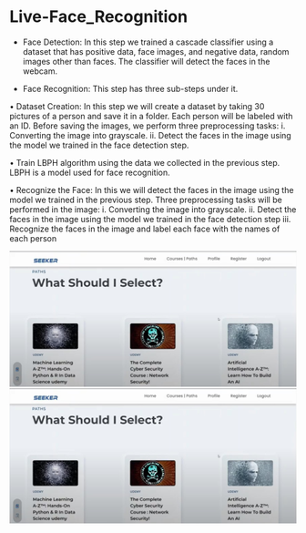 # Live-Face_Recognition


- Face Detection:
In this step we trained a cascade classifier using a dataset that has positive data, face images, and negative data, random images other than faces. The classifier will detect the faces in the webcam.

- Face Recognition:
This step has three sub-steps under it.

•	Dataset Creation:
In this step we will create a dataset by taking 30 pictures of a person and save it in a folder. Each person will be labeled with an ID. Before saving the images, we perform three preprocessing tasks:
i. Converting the image into grayscale.
ii. Detect the faces in the image using the model we trained in the face detection step.

•	Train LBPH algorithm using the data we collected in the previous step. LBPH is a model used for face recognition.


•	Recognize the Face:
In this we will detect the faces in the image using the model we trained in the previous step. Three preprocessing tasks will be performed in the image:
i. Converting the image into grayscale.
ii. Detect the faces in the image using the model we trained in the face detection step
iii. Recognize the faces in the image and label each face with the names of each person


![Seeker Website](https://github.com/Tariq-Hommadi/Seeker/blob/main/images/1.jpg?raw=true "Seeker Website")
![Seeker Website](https://github.com/Tariq-Hommadi/Seeker/blob/main/images/1.jpg?raw=true "Seeker Website")

